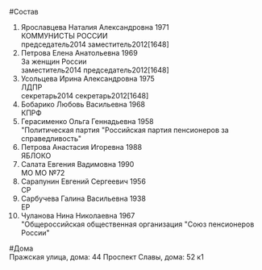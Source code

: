 #Состав  
1. Ярославцева Наталия Александровна 1971  
    КОММУНИСТЫ РОССИИ  
    председатель2014 заместитель2012[1648]  
2. Петрова Елена Анатольевна 1969  
    За женщин России  
    заместитель2014 председатель2012[1648]  
3. Усольцева Ирина Александровна 1975  
    ЛДПР  
    секретарь2014 секретарь2012[1648]  
4. Бобарико Любовь Васильевна 1968  
    КПРФ  
5. Герасименко Ольга Геннадьевна 1958  
    "Политическая партия "Российская партия пенсионеров за справедливость"  
6. Петрова Анастасия Игоревна 1988  
    ЯБЛОКО  
7. Салата Евгения Вадимовна 1990  
    МО МО №72  
8. Сарапунин Евгений Сергеевич 1956  
    СР  
9. Сарбучева Галина Васильевна 1938  
    ЕР  
10. Чуланова Нина Николаевна 1967  
    "Общероссийская общественная организация "Союз пенсионеров России"  

#Дома  
Пражская улица, дома: 44 Проспект Славы, дома: 52 к1  
  
